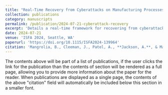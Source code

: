 ```yaml
---
title: "Real-Time Recovery from Cyberattacks on Manufacturing Processes"
collection: publications
category: manuscripts
permalink: /publication/2024-07-21-cyberattack-recovery
excerpt: 'Details a real-time framework for recovering from cyberattacks in cyber-physical manufacturing systems.'
date: 2024-07-21
venue: 'ISFA 2024, Seattle, WA'
paperurl: 'https://doi.org/10.1115/ISFA2024-139964'
citation: 'Mangrolia, B., Cleeman, J., Patel, A., **Jackson, A.**, & Malhotra, R. (2024). "Real-Time Recovery from Cyberattacks on Manufacturing Processes." <i>Proceedings of the 2024 International Symposium on Flexible Automation</i>, Seattle, WA.'
---
```



The contents above will be part of a list of publications, if the user clicks the link for the publication than the contents of section will be rendered as a full page, allowing you to provide more information about the paper for the reader. When publications are displayed as a single page, the contents of the above "citation" field will automatically be included below this section in a smaller font.
